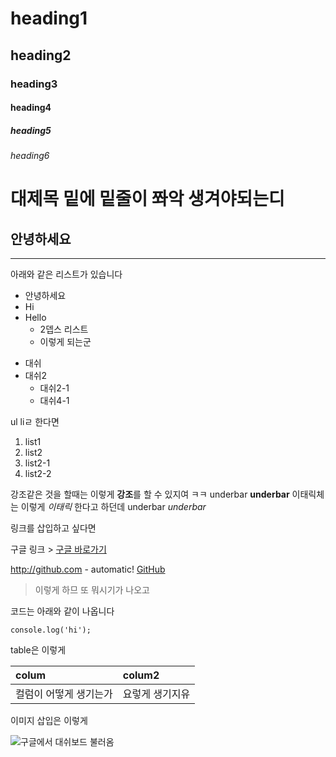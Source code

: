 # heading1
## heading2
### heading3
#### heading4
##### heading5
###### heading6

# 대제목 밑에 밑줄이 쫘악 생겨야되는디

## 안녕하세요
___
아래와 같은 리스트가 있습니다
* 안녕하세요
* Hi
* Hello
  * 2뎁스 리스트
  * 이렇게 되는군
  
  
- 대쉬
- 대쉬2
  - 대쉬2-1
  - 대쉬4-1
  
ul liㄹ 한다면
1. list1
2. list2
 1. list2-1
 2. list2-2
  
 

강조같은 것을 할때는 이렇게 **강조**를 할 수 있지여 ㅋㅋ
underbar __underbar__
이태릭체는 이렇게 *이태릭* 한다고 하던데
underbar _underbar_


링크를 삽입하고 싶다면

구글 링크 > [구글 바로가기](http://www.google.co.kr)

http://github.com - automatic!
[GitHub](http://github.com)

>이렇게 하므 또 뭐시기가 나오고

코드는 아래와 같이 나옵니다

`console.log('hi');`


table은 이렇게

|colum|colum2|
|:--|:--|
|컬럼이 어떻게 생기는가|요렇게 생기지유|


이미지 삽입은 이렇게

![구글에서 대쉬보드 불러옴](https://s21089.pcdn.co/wp-content/uploads/features/analytics/dashboard.jpg)
